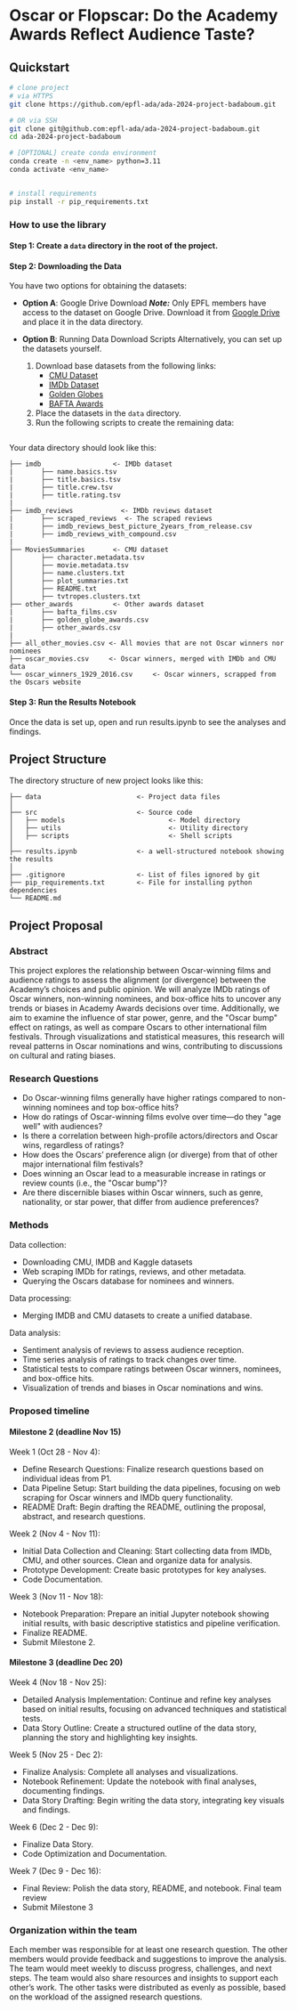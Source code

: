 
# Oscar or Flopscar: Do the Academy Awards Reflect Audience Taste?

## Quickstart

```bash
# clone project
# via HTTPS
git clone https://github.com/epfl-ada/ada-2024-project-badaboum.git

# OR via SSH
git clone git@github.com:epfl-ada/ada-2024-project-badaboum.git
cd ada-2024-project-badaboum

# [OPTIONAL] create conda environment
conda create -n <env_name> python=3.11
conda activate <env_name>


# install requirements
pip install -r pip_requirements.txt
```



### How to use the library

#### Step 1: Create a ```data``` directory in the root of the project.

#### Step 2:  Downloading the Data
You have two options for obtaining the datasets:

- **Option A**: Google Drive Download
    ***Note:*** Only EPFL members have access to the dataset on Google Drive. Download it from [Google Drive](https://drive.google.com/drive/folders/15Ug1HI5YHSo6eIUCWqpsr4PWtREzisau?usp=sharing) and place it in the data directory.

- **Option B**: Running Data Download Scripts
    Alternatively, you can  set up the datasets yourself.
    1. Download base datasets from the following links:
        - [CMU Dataset](https://www.cs.cmu.edu/~ark/personas/)
        - [IMDb Dataset](https://datasets.imdbws.com/)
        - [Golden Globes](https://www.kaggle.com/datasets/unanimad/golden-globe-awards)
        - [BAFTA Awards](https://www.kaggle.com/datasets/unanimad/bafta-awards)
    2. Place the datasets in the ```data``` directory.
    3. Run the following scripts to create the remaining data:
        ```main_script.py
        ```

Your data directory should look like this:
```
├── imdb                  <- IMDb dataset
|       ├── name.basics.tsv
|       ├── title.basics.tsv
|       ├── title.crew.tsv
|       ├── title.rating.tsv
|
├── imdb_reviews            <- IMDb reviews dataset
|       ├── scraped_reviews  <- The scraped reviews
|       ├── imdb_reviews_best_picture_2years_from_release.csv
|       ├── imdb_reviews_with_compound.csv
|
├── MoviesSummaries       <- CMU dataset
│       ├── character.metadata.tsv
│       ├── movie.metadata.tsv
│       ├── name.clusters.txt
│       ├── plot_summaries.txt
│       ├── README.txt
│       ├── tvtropes.clusters.txt
├── other_awards          <- Other awards dataset
|       ├── bafta_films.csv
|       ├── golden_globe_awards.csv
|       ├── other_awards.csv
|
├── all_other_movies.csv <- All movies that are not Oscar winners nor nominees
├── oscar_movies.csv     <- Oscar winners, merged with IMDb and CMU data
└── oscar_winners_1929_2016.csv     <- Oscar winners, scrapped from the Oscars website
```

#### Step 3: Run the Results Notebook
Once the data is set up, open and run results.ipynb to see the analyses and findings.

## Project Structure

The directory structure of new project looks like this:

```
├── data                        <- Project data files
│
├── src                         <- Source code
│   ├── models                          <- Model directory
│   ├── utils                           <- Utility directory
│   ├── scripts                         <- Shell scripts
│
├── results.ipynb               <- a well-structured notebook showing the results
│
├── .gitignore                  <- List of files ignored by git
├── pip_requirements.txt        <- File for installing python dependencies
└── README.md
```

## Project Proposal

### Abstract
This project explores the relationship between Oscar-winning films and audience ratings to assess the alignment (or divergence) between the Academy’s choices and public opinion. We will analyze IMDb ratings of Oscar winners, non-winning nominees, and box-office hits to uncover any trends or biases in Academy Awards decisions over time. Additionally, we aim to examine the influence of star power, genre, and the "Oscar bump" effect on ratings, as well as compare Oscars to other international film festivals. Through visualizations and statistical measures, this research will reveal patterns in Oscar nominations and wins, contributing to discussions on cultural and rating biases.

### Research Questions
- Do Oscar-winning films generally have higher ratings compared to non-winning nominees and top box-office hits?
- How do ratings of Oscar-winning films evolve over time—do they "age well" with audiences?
- Is there a correlation between high-profile actors/directors and Oscar wins, regardless of ratings?
- How does the Oscars’ preference align (or diverge) from that of other major international film festivals?
- Does winning an Oscar lead to a measurable increase in ratings or review counts (i.e., the "Oscar bump")?
- Are there discernible biases within Oscar winners, such as genre, nationality, or star power, that differ from audience preferences?


### Methods
Data collection:
- Downloading CMU, IMDB and Kaggle datasets
- Web scraping IMDb for ratings, reviews, and other metadata.
- Querying the Oscars database for nominees and winners.

Data processing:
- Merging IMDB and CMU datasets to create a unified database.

Data analysis:
- Sentiment analysis of reviews to assess audience reception.
- Time series analysis of ratings to track changes over time.
- Statistical tests to compare ratings between Oscar winners, nominees, and box-office hits.
- Visualization of trends and biases in Oscar nominations and wins.

### Proposed timeline
#### Milestone 2 (deadline Nov 15)
Week 1 (Oct 28 - Nov 4):
- Define Research Questions: Finalize research questions based on individual ideas from P1.
- Data Pipeline Setup: Start building the data pipelines, focusing on web scraping for Oscar winners and IMDb query functionality.
- README Draft: Begin drafting the README, outlining the proposal, abstract, and research questions.

Week 2 (Nov 4 - Nov 11):
- Initial Data Collection and Cleaning: Start collecting data from IMDb, CMU, and other sources. Clean and organize data for analysis.
- Prototype Development: Create basic prototypes for key analyses.
- Code Documentation.

Week 3 (Nov 11 - Nov 18):
- Notebook Preparation: Prepare an initial Jupyter notebook showing initial results, with basic descriptive statistics and pipeline verification.
- Finalize README.
- Submit Milestone 2.

#### Milestone 3 (deadline Dec 20)
Week 4 (Nov 18 - Nov 25):
- Detailed Analysis Implementation: Continue and refine key analyses based on initial results, focusing on advanced techniques and statistical tests.
- Data Story Outline: Create a structured outline of the data story, planning the story and highlighting key insights.

Week 5 (Nov 25 - Dec 2):
- Finalize Analysis: Complete all analyses and visualizations.
- Notebook Refinement: Update the notebook with final analyses, documenting findings.
- Data Story Drafting: Begin writing the data story, integrating key visuals and findings.

Week 6 (Dec 2 - Dec 9):
- Finalize Data Story.
- Code Optimization and Documentation.

Week 7 (Dec 9 - Dec 16):
- Final Review: Polish the data story, README, and notebook. Final team review
- Submit Milestone 3


### Organization within the team
Each member was responsible for at least one research question. The other members would provide feedback and suggestions to improve the analysis. The team would meet weekly to discuss progress, challenges, and next steps. The team would also share resources and insights to support each other’s work.
The other tasks were distributed as evenly as possible, based on the workload of the assigned research questions.
